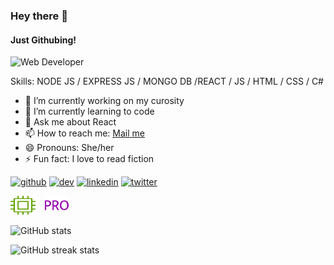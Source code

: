 ### Hey there 👋
#### Just Githubing!
![Web Developer](https://drive.google.com/uc?export=view&id=1YRn2DBu8-RzNcdkbRzMgv4c9zlarmN8U)


Skills: NODE JS / EXPRESS JS / MONGO DB /REACT / JS / HTML / CSS / C# 

- 🔭 I’m currently working on my curosity 
- 🌱 I’m currently learning to code 
- 💬 Ask me about React 
- 📫 How to reach me: <a href="malyabansalper@gmail.com">Mail me </a>
- 😄 Pronouns: She/her 
- ⚡ Fun fact: I love to read fiction


[<img src='https://cdn.jsdelivr.net/npm/simple-icons@3.0.1/icons/github.svg' alt='github' height='30'>](https://github.com/malyabansalper)  [<img src='https://cdn.jsdelivr.net/npm/simple-icons@3.0.1/icons/dev-dot-to.svg' alt='dev' height='30'>](https://dev.to/malyabansal53) [<img src='https://cdn.jsdelivr.net/npm/simple-icons@3.0.1/icons/linkedin.svg' alt='linkedin' height='30'>](https://www.linkedin.com/in/bansalmalya53/) [<img src='https://cdn.jsdelivr.net/npm/simple-icons@3.0.1/icons/twitter.svg' alt='twitter' height='30'>](https://twitter.com/BansalMalya)  

<a href='https://docs.github.com/en/developers'><img src='https://raw.githubusercontent.com/acervenky/animated-github-badges/master/assets/devbadge.gif' width='40' height='30'></a> <a href='https://github.com/pricing'><img src='https://raw.githubusercontent.com/acervenky/animated-github-badges/master/assets/pro.gif' width='40' height='30'></a> 

![GitHub stats](https://github-readme-stats.vercel.app/api?username=malyabansalper&show_icons=true&count_private=true)  

![GitHub streak stats](https://github-readme-streak-stats.herokuapp.com/?user=malyabansalper)  


